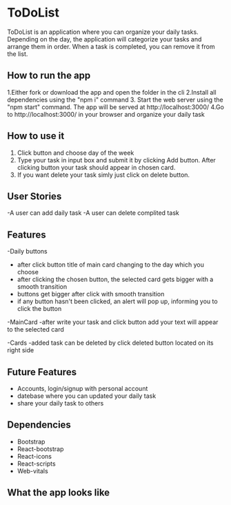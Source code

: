 # ToDoList 
ToDoList is an application where you can organize your daily tasks. Depending on the day, the application will categorize your tasks and arrange them in order. When a task is completed, you can remove it from the list.

## How to run the app
1.Either fork or download the app and open the folder in the cli
2.Install all dependencies using the "npm i" command
3. Start the web server using the "npm start" command. The app will be served at http://localhost:3000/
4.Go to http://localhost:3000/ in your browser and organize your daily task

## How to use it
1. Click button and choose day of the week
2. Type your task in input box and submit it by clicking Add button. After clicking button your task should appear in chosen card.
3. If you want delete your task simly just click on delete button.

## User Stories
-A user can add daily task
-A user can delete complited task

## Features
-Daily buttons
 - after click button title of main card changing to the day which you choose
 - after clicking the chosen button, the selected card gets bigger with a smooth transition
 - buttons get bigger after click with smooth transition
 - if any button hasn't been clicked, an alert will pop up, informing you to click the button

-MainCard
 -after write your task and click button add your text will appear to the selected card

-Cards
 -added task can be deleted by click deleted button located on its right side 

 ## Future Features
 - Accounts, login/signup with personal account
 - datebase where you can updated your daily task
 - share your daily task to others

## Dependencies
  - Bootstrap
  - React-bootstrap
  - React-icons
  - React-scripts
  - Web-vitals

## What the app looks like

    
    
    






